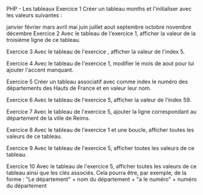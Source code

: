 PHP - Les tableaux
Exercice 1
Créer un tableau months et l'initialiser avec les valeurs suivantes :

janvier
février
mars
avril
mai
juin
juillet
aout
septembre
octobre
novembre
décembre
Exercice 2
Avec le tableau de l'exercice 1, afficher la valeur de la troisième ligne de ce tableau.

Exercice 3
Avec le tableau de l'exercice , afficher la valeur de l'index 5.

Exercice 4
Avec le tableau de l'exercice 1, modifier le mois de aout pour lui ajouter l'accent manquant.

Exercice 5
Créer un tableau associatif avec comme index le numéro des départements des Hauts de France et en valeur leur nom.

Exercice 6
Avec le tableau de l'exercice 5, afficher la valeur de l'index 59.

Exercice 7
Avec le tableau de l'exercice 5, ajouter la ligne correspondant au département de la ville de Reims.

Exercice 8
Avec le tableau de l'exercice 1 et une boucle, afficher toutes les valeurs de ce tableau.

Exercice 9
Avec le tableau de l'exercice 5, afficher toutes les valeurs de ce tableau.

Exercice 10
Avec le tableau de l'exercice 5, afficher toutes les valeurs de ce tableau ainsi que les clés associés.
Cela pourra être, par exemple, de la forme : "Le département" + nom du département + "a le numéro" + numéro du département